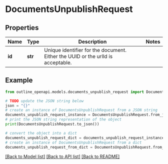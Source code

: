 # DocumentsUnpublishRequest


## Properties

Name | Type | Description | Notes
------------ | ------------- | ------------- | -------------
**id** | **str** | Unique identifier for the document. Either the UUID or the urlId is acceptable. | 

## Example

```python
from outline_openapi.models.documents_unpublish_request import DocumentsUnpublishRequest

# TODO update the JSON string below
json = "{}"
# create an instance of DocumentsUnpublishRequest from a JSON string
documents_unpublish_request_instance = DocumentsUnpublishRequest.from_json(json)
# print the JSON string representation of the object
print(DocumentsUnpublishRequest.to_json())

# convert the object into a dict
documents_unpublish_request_dict = documents_unpublish_request_instance.to_dict()
# create an instance of DocumentsUnpublishRequest from a dict
documents_unpublish_request_from_dict = DocumentsUnpublishRequest.from_dict(documents_unpublish_request_dict)
```
[[Back to Model list]](../README.md#documentation-for-models) [[Back to API list]](../README.md#documentation-for-api-endpoints) [[Back to README]](../README.md)


